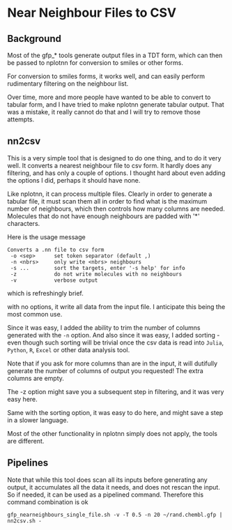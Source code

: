 # Near Neighbour Files to CSV

## Background

Most of the gfp_* tools generate output files in a TDT form,
which can then be passed to nplotnn for conversion to smiles or
other forms.

For conversion to smiles forms, it works well, and can easily
perform rudimentary filtering on the neighbour list.

Over time, more and more people have wanted to be able to convert
to tabular form, and I have tried to make nplotnn generate tabular
output. That was a mistake, it really cannot do that and I will
try to remove those attempts.

## nn2csv
This is a very simple tool that is designed to do one thing, and to
do it very well. It converts a nearest neighbour file to csv form.
It hardly does any filtering, and has only a couple of options.
I thought hard about even adding the options I did, perhaps it should
have none.

Like nplotnn, it can process multiple files. Clearly in order to generate
a tabular file, it must scan them all in order to find what is the
maximum number of neighbours, which then controls how many columns
are needed. Molecules that do not have enough neighbours are padded with
'*' characters.

Here is the usage message
```
Converts a .nn file to csv form
 -o <sep>      set token separator (default ,)
 -n <nbrs>     only write <nbrs> neighbours
 -s ...        sort the targets, enter '-s help' for info
 -z            do not write molecules with no neighbours
 -v            verbose output
```
which is refreshingly brief.

with no options, it write all data from the input file. I anticipate
this being the most common use.

Since it was easy, I added the ability to trim the number of columns
generated with the `-n` option. And also since it was easy, I added
sorting - even though such sorting will be trivial once the csv
data is read into `Julia`, `Python`, `R`, `Excel` or other data
analysis tool.

Note that if you ask for more columns than are in the input, it
will dutifully generate the number of columns of output you
requested! The extra columns are empty.

The -z option might save you a subsequent step in filtering, and
it was very easy here.

Same with the sorting option, it was easy to do here, and might
save a step in a slower language.

Most of the other functionality in nplotnn simply does not apply,
the tools are different.

## Pipelines
Note that while this tool does scan all its inputs before generating
any output, it accumulates all the data it needs, and does not
rescan the input. So if needed, it can be used as a pipelined
command. Therefore this command combination is ok
```
gfp_nearneighbours_single_file.sh -v -T 0.5 -n 20 ~/rand.chembl.gfp | nn2csv.sh -
```

